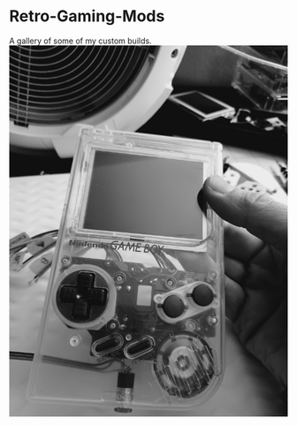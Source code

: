 # Retro-Gaming-Mods
A gallery of some of my custom builds. 
![](https://github.com/wint3rmuted/Custom-Builds/blob/main/DMG-103/Resized_Resized_20211030_143811(2).jpeg)
